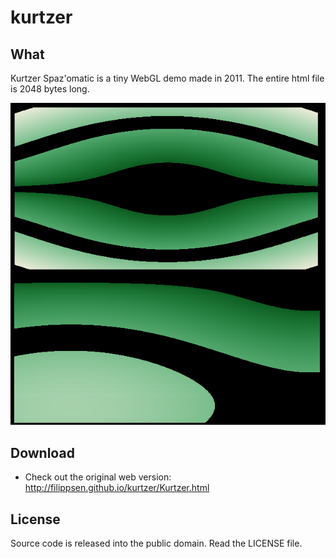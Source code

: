 kurtzer
=======

What
----

Kurtzer Spaz'omatic is a tiny WebGL demo made in 2011. The entire html file is 2048 bytes long.

![Screenshot 1](/ss_1.png "Screenshot 1")


Download
--------

* Check out the original web version: http://filippsen.github.io/kurtzer/Kurtzer.html


License
-------

Source code is released into the public domain. Read the LICENSE file.
